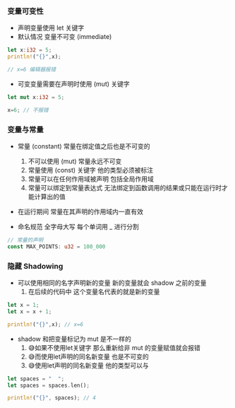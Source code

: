 ### 变量可变性

* 声明变量使用 let 关键字
* 默认情况 变量不可变 (immediate)

```rust
let x:i32 = 5;
println!("{}",x);

// x=6 编辑器报错
```

* 可变变量需要在声明时使用 (mut) 关键字

```rust
let mut x:i32 = 5;

x=6; // 不报错
```

### 变量与常量

* 常量 (constant) 常量在绑定值之后也是不可变的
    1. 不可以使用 (mut) 常量永远不可变
    2. 常量使用 (const) 关键字 他的类型必须被标注
    3. 常量可以在任何作用域被声明 包括全局作用域
    4. 常量可以绑定到常量表达式 无法绑定到函数调用的结果或只能在运行时才能计算出的值

* 在运行期间 常量在其声明的作用域内一直有效
* 命名规范 全字母大写 每个单词用 _ 进行分割

```rust
// 常量的声明
const MAX_POINTS: u32 = 100_000
```

### 隐藏 Shadowing

* 可以使用相同的名字声明新的变量 新的变量就会 shadow 之前的变量
    1. 在后续的代码中 这个变量名代表的就是新的变量
```rust
let x = 1;
let x = x + 1;

println!("{}",x); // x=6
```
* shadow 和把变量标记为 mut 是不一样的
    1. 😅如果不使用let关键字 那么重新给非 mut 的变量赋值就会报错
    2. 😅而使用let声明的同名新变量 也是不可变的
    3. 😅使用let声明的同名新变量 他的类型可以与

```rust
let spaces = "  ";
let spaces = spaces.len();

println!("{}", spaces); // 4
```